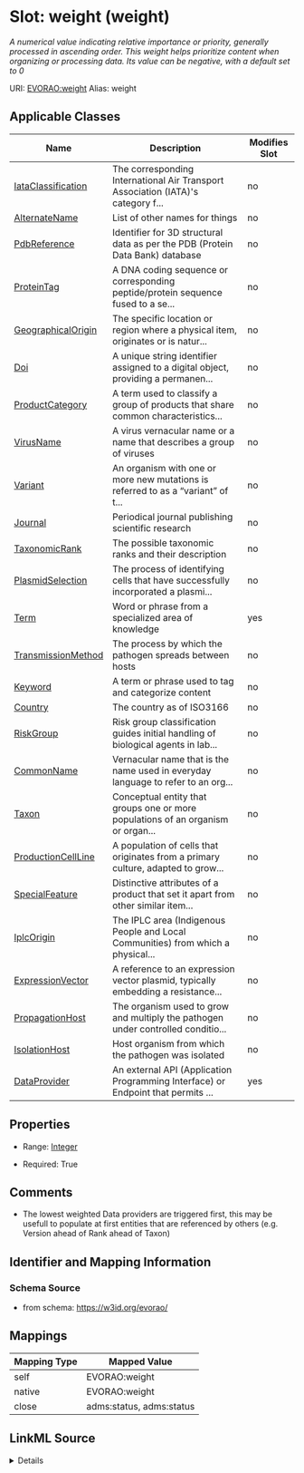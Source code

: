 

# Slot: weight (weight) 


_A numerical value indicating relative importance or priority, generally processed in ascending order. This weight helps prioritize content when organizing or processing data. Its value can be negative, with a default set to 0_





URI: [EVORAO:weight](https://w3id.org/evorao/weight)
Alias: weight

<!-- no inheritance hierarchy -->





## Applicable Classes

| Name | Description | Modifies Slot |
| --- | --- | --- |
| [IataClassification](IataClassification.md) | The corresponding International Air Transport Association (IATA)'s category f... |  no  |
| [AlternateName](AlternateName.md) | List of other names for things |  no  |
| [PdbReference](PdbReference.md) | Identifier for 3D structural data as per the PDB (Protein Data Bank) database |  no  |
| [ProteinTag](ProteinTag.md) | A DNA coding sequence or corresponding peptide/protein sequence fused to a se... |  no  |
| [GeographicalOrigin](GeographicalOrigin.md) | The specific location or region where a physical item, originates or is natur... |  no  |
| [Doi](Doi.md) | A unique string identifier assigned to a digital object, providing a permanen... |  no  |
| [ProductCategory](ProductCategory.md) | A term used to classify a group of products that share common characteristics... |  no  |
| [VirusName](VirusName.md) | A virus vernacular name or a name that describes a group of viruses |  no  |
| [Variant](Variant.md) | An organism with one or more new mutations is referred to as a “variant” of t... |  no  |
| [Journal](Journal.md) | Periodical journal publishing scientific research |  no  |
| [TaxonomicRank](TaxonomicRank.md) | The possible taxonomic ranks and their description |  no  |
| [PlasmidSelection](PlasmidSelection.md) | The process of identifying cells that have successfully incorporated a plasmi... |  no  |
| [Term](Term.md) | Word or phrase from a specialized area of knowledge |  yes  |
| [TransmissionMethod](TransmissionMethod.md) | The process by which the pathogen spreads between hosts |  no  |
| [Keyword](Keyword.md) | A term or phrase used to tag and categorize content |  no  |
| [Country](Country.md) | The country as of ISO3166 |  no  |
| [RiskGroup](RiskGroup.md) | Risk group classification guides initial handling of biological agents in lab... |  no  |
| [CommonName](CommonName.md) | Vernacular name that is the name used in everyday language to refer to an org... |  no  |
| [Taxon](Taxon.md) | Conceptual entity that groups one or more populations of an organism or organ... |  no  |
| [ProductionCellLine](ProductionCellLine.md) | A population of cells that originates from a primary culture, adapted to grow... |  no  |
| [SpecialFeature](SpecialFeature.md) | Distinctive attributes of a product that set it apart from other similar item... |  no  |
| [IplcOrigin](IplcOrigin.md) | The IPLC area (Indigenous People and Local Communities) from which a physical... |  no  |
| [ExpressionVector](ExpressionVector.md) | A reference to an expression vector plasmid, typically embedding a resistance... |  no  |
| [PropagationHost](PropagationHost.md) | The organism used to grow and multiply the pathogen under controlled conditio... |  no  |
| [IsolationHost](IsolationHost.md) | Host organism from which the pathogen was isolated |  no  |
| [DataProvider](DataProvider.md) | An external API (Application Programming Interface) or Endpoint that permits ... |  yes  |







## Properties

* Range: [Integer](Integer.md)

* Required: True





## Comments

* The lowest weighted Data providers are triggered first, this may be usefull to populate at first entities that are referenced by others (e.g. Version ahead of Rank ahead of Taxon)

## Identifier and Mapping Information







### Schema Source


* from schema: https://w3id.org/evorao/




## Mappings

| Mapping Type | Mapped Value |
| ---  | ---  |
| self | EVORAO:weight |
| native | EVORAO:weight |
| close | adms:status, adms:status |




## LinkML Source

<details>
```yaml
name: weight
description: A numerical value indicating relative importance or priority, generally
  processed in ascending order. This weight helps prioritize content when organizing
  or processing data. Its value can be negative, with a default set to 0
title: weight
comments:
- The lowest weighted Data providers are triggered first, this may be usefull to populate
  at first entities that are referenced by others (e.g. Version ahead of Rank ahead
  of Taxon)
from_schema: https://w3id.org/evorao/
close_mappings:
- adms:status
- adms:status
rank: 1000
ifabsent: int(0)
alias: weight
domain_of:
- DataProvider
- Term
range: integer
required: true
multivalued: false

```
</details>